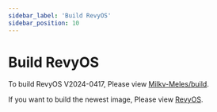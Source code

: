 ```yaml
---
sidebar_label: 'Build RevyOS'
sidebar_position: 10
---
```


# Build RevyOS

To build RevyOS V2024-0417, Please view [Milkv-Meles/build](https://github.com/milkv-meles/build/blob/main/README.md).

If you want to build the newest image, Please view [RevyOS](https://github.com/revyos/revyos).
